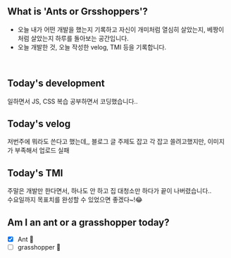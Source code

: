 ## What is 'Ants or Grsshoppers'?
* 오늘 내가 어떤 개발을 했는지 기록하고 자신이 개미처럼 열심히 살았는지, 베짱이처럼 살았는지 하루를 돌아보는 공간입니다.
* 오늘 개발한 것, 오늘 작성한 velog, TMI 등을 기록합니다.
<br>

## Today's development
일하면서 JS, CSS 복습 공부하면서 코딩했습니다..

## Today's velog 
저번주에 뭐라도 쓴다고 했는데,, 블로그 글 주제도 잡고 각 잡고 쓸려고했지만, 이미지가 부족해서 업로드 실패

## Today's TMI
주말은 개발만 한다면서, 하나도 안 하고 집 대청소만 하다가 끝이 나버렸습니다..<br/>
수요일까지 목표치를 완성할 수 있었으면 좋겠다~!😂

## Am I an ant or a grasshopper today?
- [x] Ant 🐜
- [ ] grasshopper 🦗
